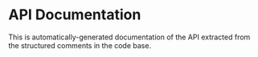 # API Documentation

This is automatically-generated documentation of the API extracted
from the structured comments in the code base.
